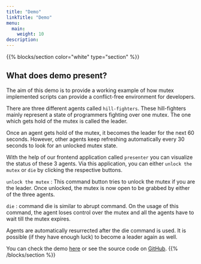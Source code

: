 ```yaml
---
title: "Demo"
linkTitle: "Demo"
menu:
  main:
    weight: 10
description: 
---
```


{{% blocks/section color="white" type="section" %}}
## What does demo present?

The aim of this demo is to provide a working example of how mutex implemented scripts can provide a conflict-free environment for developers.

There are three different agents called `hill-fighters`. These hill-fighters mainly represent a state of programmers fighting over one mutex. The one which gets hold of the mutex is called the leader.

Once an agent gets hold of the mutex, it becomes the leader for the next 60 seconds. However, other agents keep refreshing automatically every 30 seconds to look for an unlocked mutex state. 

With the help of our frontend application called `presenter` you can visualize the status of these 3 agents.  Via this application, you can either  `unlock the mutex` or `die`  by clicking the respective buttons.

`unlock the mutex` : This command button tries to unlock the mutex if you are the leader. Once unlocked, the mutex is now open to be grabbed by either of the three agents.

`die` : command die is similar to abrupt command. On the usage of this command, the agent loses control over the mutex and all the agents have to wait till the mutex expires. 

Agents are automatically resurrected after the die command is used. It is possible (if they have enough luck) to become a leader again as well.

You can check the demo <a href="https://demo.testandset.com" target="_blank">here</a> or see the source code on <a href="https://github.com/maindev/testandset-demo" target="_blank">GitHub</a>.
{{% /blocks/section %}}

